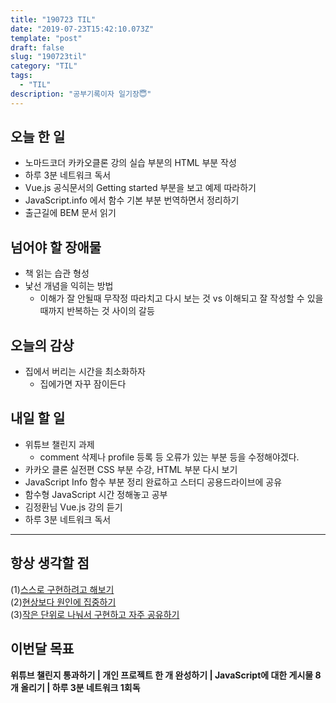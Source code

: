 ```yaml
---
title: "190723 TIL"
date: "2019-07-23T15:42:10.073Z"
template: "post"
draft: false
slug: "190723til"
category: "TIL"
tags:
  - "TIL"
description: "공부기록이자 일기장😇"
---
```


## 오늘 한 일

- 노마드코더 카카오클론 강의 실습 부분의 HTML 부분 작성
- 하루 3분 네트워크 독서
- Vue.js 공식문서의 Getting started 부분을 보고 예제 따라하기
- JavaScript.info 에서 함수 기본 부분 번역하면서 정리하기
- 출근길에 BEM 문서 읽기

## 넘어야 할 장애물

- 책 읽는 습관 형성
- 낯선 개념을 익히는 방법
  - 이해가 잘 안될때 무작정 따라치고 다시 보는 것 vs 이해되고 잘 작성할 수 있을때까지 반복하는 것 사이의 갈등

## 오늘의 감상

- 집에서 버리는 시간을 최소화하자
  - 집에가면 자꾸 잠이든다

## 내일 할 일

- 위튜브 챌린지 과제
  - comment 삭제나 profile 등록 등 오류가 있는 부분 등을 수정해야겠다.
- 카카오 클론 실전편 CSS 부분 수강, HTML 부분 다시 보기
- JavaScript Info 함수 부분 정리 완료하고 스터디 공용드라이브에 공유
- 함수형 JavaScript 시간 정해놓고 공부
- 김정환님 Vue.js 강의 듣기
- 하루 3분 네트워크 독서

---



## 항상 생각할 점

(1)<u>스스로 구현하려고 해보기</u> <br>(2)<u>현상보다 원인에 집중하기</u> <br>(3)<u>작은 단위로 나눠서 구현하고 자주 공유하기</u>



## 이번달 목표

**위튜브 챌린지 통과하기 | 개인 프로젝트 한 개 완성하기 | JavaScript에 대한 게시물 8개 올리기 | 하루 3분 네트워크 1회독**

